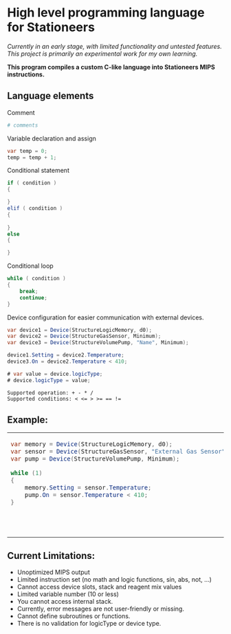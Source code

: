 # High level programming language for Stationeers

_Currently in an early stage, with limited functionality and untested features._\
_This project is primarily an experimental work for my own learning._

__This program compiles a custom C-like language into Stationeers MIPS instructions.__

## Language elements

Comment
```python
# comments
```

Variable declaration and assign
```csharp
var temp = 0;
temp = temp + 1;
```

Conditional statement
```csharp
if ( condition )
{

}
elif ( condition )
{
    
} 
else 
{

}
```

Conditional loop
```csharp
while ( condition )
{
    break;
    continue;
}
```

Device configuration for easier communication with external devices.

```csharp
var device1 = Device(StructureLogicMemory, d0);
var device2 = Device(StructureGasSensor, Minimum);
var device3 = Device(StructureVolumePump, "Name", Minimum);

device1.Setting = device2.Temperature;
device3.On = device2.Temperature < 410;

# var value = device.logicType;
# device.logicType = value;

```

```
Supported operation: + - * /
Supported conditions: < <= > >= == !=
```

## Example:

<table>
<tr>
<td valign="top">

```csharp
var memory = Device(StructureLogicMemory, d0);
var sensor = Device(StructureGasSensor, "External Gas Sensor", Minimum);
var pump = Device(StructureVolumePump, Minimum);

while (1)
{
	memory.Setting = sensor.Temperature;
	pump.On = sensor.Temperature < 410;
}
```

</td>
<td valign="top">

```mips
while_start001:
move r0 1
blt r0 1 while_end001
lbn r0 -1252983604 1658757745 Temperature Minimum
s d0 Setting r0
lbn r0 -1252983604 1658757745 Temperature Minimum
move r1 r0
move r0 410
slt r0 r1 r0
sb -321403609 On r0
j while_start001
while_end001:
```

</td>
</tr>
</table>

## Current Limitations:

- Unoptimized MIPS output
- Limited instruction set (no math and logic functions, sin, abs, not, ...)
- Cannot access device slots, stack and reagent mix values
- Limited variable number (10 or less)
- You cannot access internal stack.
- Currently, error messages are not user-friendly or missing.
- Cannot define subroutines or functions.
- There is no validation for logicType or device type.